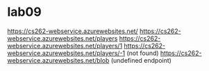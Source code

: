 # lab09


https://cs262-webservice.azurewebsites.net/
https://cs262-webservice.azurewebsites.net/players
https://cs262-webservice.azurewebsites.net/players/1
https://cs262-webservice.azurewebsites.net/players/-1 (not found)
https://cs262-webservice.azurewebsites.net/blob (undefined endpoint)
